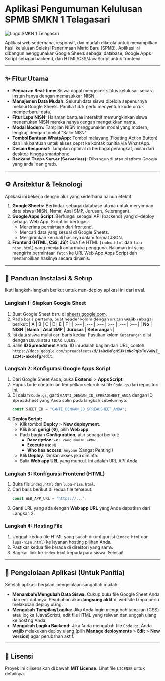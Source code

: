 # Aplikasi Pengumuman Kelulusan SPMB SMKN 1 Telagasari

![Logo SMKN 1 Telagasari](https://skl.smkn1telagasari.sch.id/logo.png)

Aplikasi web sederhana, responsif, dan mudah dikelola untuk menampilkan hasil kelulusan Seleksi Penerimaan Murid Baru (SPMB). Aplikasi ini dibangun menggunakan Google Sheets sebagai database, Google Apps Script sebagai backend, dan HTML/CSS/JavaScript untuk frontend.



---

## ✨ Fitur Utama

-   **Pencarian Real-time:** Siswa dapat mengecek status kelulusan secara instan hanya dengan memasukkan NISN.
-   **Manajemen Data Mudah:** Seluruh data siswa dikelola sepenuhnya melalui Google Sheets. Panitia tidak perlu menyentuh kode untuk memperbarui data.
-   **Fitur Lupa NISN:** Halaman bantuan interaktif memungkinkan siswa menemukan NISN mereka hanya dengan mengetikkan nama.
-   **Modal Modern:** Tampilan NISN menggunakan modal yang modern, lengkap dengan tombol "Salin NISN".
-   **Tombol Bantuan WhatsApp:** Tombol melayang (Floating Action Button) dan link bantuan untuk akses cepat ke kontak panitia via WhatsApp.
-   **Desain Responsif:** Tampilan optimal di berbagai perangkat, mulai dari desktop hingga smartphone.
-   **Backend Tanpa Server (Serverless):** Dibangun di atas platform Google yang andal dan gratis.

---

## ⚙️ Arsitektur & Teknologi

Aplikasi ini bekerja dengan alur yang sederhana namun efektif:

1.  **Google Sheets:** Bertindak sebagai database utama untuk menyimpan data siswa (NISN, Nama, Asal SMP, Jurusan, Keterangan).
2.  **Google Apps Script:** Berfungsi sebagai API (backend) yang di-deploy sebagai Web App. Script ini bertugas:
    -   Menerima permintaan dari frontend.
    -   Mencari data yang sesuai di Google Sheets.
    -   Mengirimkan kembali hasilnya dalam format JSON.
3.  **Frontend (HTML, CSS, JS):** Dua file HTML (`index.html` dan `lupa-nisn.html`) yang menjadi antarmuka pengguna. Halaman ini yang mengirim permintaan `fetch` ke URL Web App Apps Script dan menampilkan hasilnya secara dinamis.

---

## 🔧 Panduan Instalasi & Setup

Ikuti langkah-langkah berikut untuk men-deploy aplikasi ini dari awal.

### **Langkah 1: Siapkan Google Sheet**

1.  Buat Google Sheet baru di [sheets.google.com](https://sheets.google.com).
2.  Pada baris pertama, buat header kolom dengan urutan **wajib** sebagai berikut:
    | A | B | C | D | E | F |
    | :--- | :--- | :--- | :--- | :--- | :--- |
    | **No** | **NISN** | **Nama** | **Asal SMP** | **Jurusan** | **Keterangan** |
3.  Isi data siswa mulai dari baris kedua. Pastikan kolom `Keterangan` diisi dengan `LULUS` atau `TIDAK LULUS`.
4.  Salin **ID Spreadsheet** Anda. ID ini adalah bagian dari URL, contoh: `https://docs.google.com/spreadsheets/d/`**`1aBcDeFgHiJkLmNoPqRsTuVwXyZ_12345-abcdefg`**`/edit`.

### **Langkah 2: Konfigurasi Google Apps Script**

1.  Dari Google Sheet Anda, buka **Ekstensi** > **Apps Script**.
2.  Hapus kode contoh dan tempelkan seluruh isi file `Code.gs` dari repositori ini.
3.  Di dalam `Code.gs`, ganti `GANTI_DENGAN_ID_SPREADSHEET_ANDA` dengan ID Spreadsheet yang Anda salin pada langkah sebelumnya.
    ```javascript
    const SHEET_ID = "GANTI_DENGAN_ID_SPREADSHEET_ANDA";
    ```
4.  **Deploy Script:**
    -   Klik tombol **Deploy** > **New deployment**.
    -   Klik ikon **gerigi (⚙️)**, pilih **Web app**.
    -   Pada bagian **Configuration**, atur sebagai berikut:
        -   **Description**: `API Pengumuman SPMB`
        -   **Execute as**: `Me`
        -   **Who has access**: `Anyone` (Sangat Penting!)
    -   Klik **Deploy**. Izinkan akses jika diminta.
    -   Salin **Web app URL** yang muncul. Ini adalah URL API Anda.

### **Langkah 3: Konfigurasi Frontend (HTML)**

1.  Buka file `index.html` dan `lupa-nisn.html`.
2.  Cari baris berikut di kedua file tersebut:
    ```javascript
    const WEB_APP_URL = 'https://...';
    ```
3.  Ganti URL yang ada dengan **Web app URL** yang Anda dapatkan dari Langkah 2.

### **Langkah 4: Hosting File**

1.  Unggah kedua file HTML yang sudah dikonfigurasi (`index.html` dan `lupa-nisn.html`) ke layanan hosting pilihan Anda.
2.  Pastikan kedua file berada di direktori yang sama.
3.  Bagikan link ke `index.html` kepada para siswa. Selesai!

---

## 🚀 Pengelolaan Aplikasi (Untuk Panitia)

Setelah aplikasi berjalan, pengelolaan sangatlah mudah:

-   **Menambah/Mengubah Data Siswa:** Cukup buka file Google Sheet Anda dan edit datanya. Perubahan akan **langsung aktif** di website tanpa perlu melakukan deploy ulang.
-   **Mengubah Tampilan/Logika:** Jika Anda ingin mengubah tampilan (CSS) atau logika (JavaScript), edit file HTML yang relevan dan unggah ulang ke hosting Anda.
-   **Mengubah Logika Backend:** Jika Anda mengubah file `Code.gs`, Anda **wajib** melakukan deploy ulang (pilih **Manage deployments** > **Edit** > **New version**) agar perubahan aktif.

---

## 📄 Lisensi

Proyek ini dilisensikan di bawah **MIT License**. Lihat file `LICENSE` untuk detailnya.